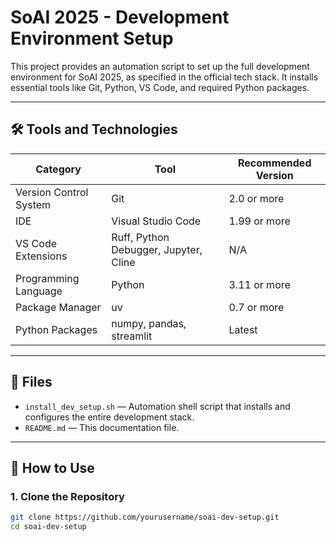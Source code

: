 # SoAI 2025 - Development Environment Setup

This project provides an automation script to set up the full development environment for SoAI 2025, as specified in the official tech stack. It installs essential tools like Git, Python, VS Code, and required Python packages.

---

## 🛠️ Tools and Technologies

| Category                  | Tool                    | Recommended Version |
|--------------------------|-------------------------|---------------------|
| Version Control System   | Git                     | 2.0 or more         |
| IDE                      | Visual Studio Code      | 1.99 or more        |
| VS Code Extensions       | Ruff, Python Debugger, Jupyter, Cline | N/A |
| Programming Language     | Python                  | 3.11 or more        |
| Package Manager          | uv                      | 0.7 or more         |
| Python Packages          | numpy, pandas, streamlit| Latest              |

---

## 📄 Files

- `install_dev_setup.sh` — Automation shell script that installs and configures the entire development stack.
- `README.md` — This documentation file.

---

## 🚀 How to Use

### 1. Clone the Repository

```bash
git clone https://github.com/yourusername/soai-dev-setup.git
cd soai-dev-setup